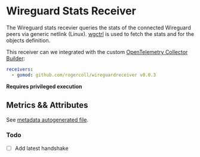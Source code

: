# Wireguard Stats Receiver

The Wireguard stats recevier queries the stats of the connected
Wireguard peers via generic netlink (Linux).
[wgctrl](https://github.com/WireGuard/wgctrl-go) is used to fetch the
stats and for the objects definition.

This receiver can we integrated with the custom [OpenTelemetry Collector
Builder](https://github.com/open-telemetry/opentelemetry-collector/tree/main/cmd/builder):

```yaml
receivers:
  - gomod: github.com/rogercoll/wireguardreceiver v0.0.3
```

**Requires privileged execution**

## Metrics && Attributes

See [metadata autogenerated file](./documentation.md).


### Todo

- [ ] Add latest handshake
